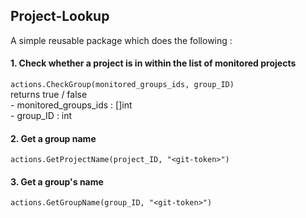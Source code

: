 ## Project-Lookup

A simple reusable package which does the following :

#### 1. Check whether a project is in within the list of monitored projects

``` actions.CheckGroup(monitored_groups_ids, group_ID)  ``` <br>
       returns true / false <br>
        - monitored_groups_ids : []int <br>
        - group_ID              : int <br>

#### 2. Get a group name

``` actions.GetProjectName(project_ID, "<git-token>") ```

#### 3. Get a group's name

``` actions.GetGroupName(group_ID, "<git-token>") ```
